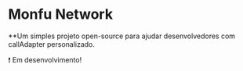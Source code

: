 Monfu Network
==================
**Um simples projeto open-source para ajudar desenvolvedores com callAdapter personalizado.

:heavy_exclamation_mark: Em desenvolvimento!